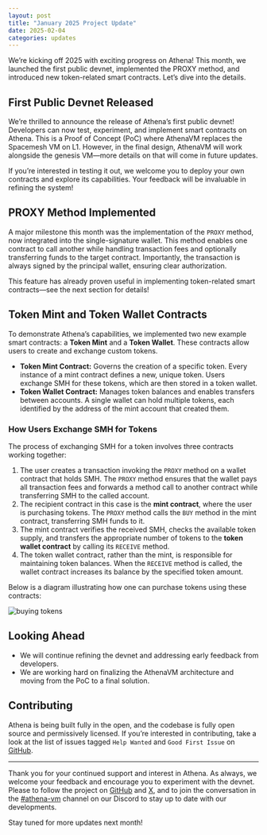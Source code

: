 ```yaml
---
layout: post
title: "January 2025 Project Update"
date: 2025-02-04
categories: updates
---
```


We’re kicking off 2025 with exciting progress on Athena!
This month, we launched the first public devnet, implemented the PROXY method, and introduced new token-related smart contracts.
Let’s dive into the details.

## First Public Devnet Released

We’re thrilled to announce the release of Athena’s first public devnet!
Developers can now test, experiment, and implement smart contracts on Athena.
This is a Proof of Concept (PoC) where AthenaVM replaces the Spacemesh VM on L1.
However, in the final design, AthenaVM will work alongside the genesis VM—more details on that will come in future updates.

If you’re interested in testing it out, we welcome you to deploy your own contracts and explore its capabilities.
Your feedback will be invaluable in refining the system!

## PROXY Method Implemented

A major milestone this month was the implementation of the `PROXY` method, now integrated into the single-signature wallet.
This method enables one contract to call another while handling transaction fees and
optionally transferring funds to the target contract.
Importantly, the transaction is always signed by the principal wallet, ensuring clear authorization.

This feature has already proven useful in implementing token-related smart contracts—see the next section for details!

## Token Mint and Token Wallet Contracts

To demonstrate Athena’s capabilities, we implemented two new example smart contracts: a **Token Mint** and a **Token Wallet**.
These contracts allow users to create and exchange custom tokens.

- **Token Mint Contract:** Governs the creation of a specific token.
  Every instance of a mint contract defines a new, unique token.
  Users exchange SMH for these tokens, which are then stored in a token wallet.
- **Token Wallet Contract:** Manages token balances and enables transfers between accounts.
  A single wallet can hold multiple tokens, each identified by the address of the mint account that created them.

### How Users Exchange SMH for Tokens

The process of exchanging SMH for a token involves three contracts working together:

1. The user creates a transaction invoking the `PROXY` method on a wallet contract that holds SMH.
   The `PROXY` method ensures that the wallet pays all transaction fees and forwards a method call to another contract while transferring SMH to the called account.
2. The recipient contract in this case is the **mint contract**, where the user is purchasing tokens.
   The `PROXY` method calls the `BUY` method in the mint contract, transferring SMH funds to it.
3. The mint contract verifies the received SMH, checks the available token supply,
   and transfers the appropriate number of tokens to the **token wallet contract** by calling its `RECEIVE` method.
4. The token wallet contract, rather than the mint, is responsible for maintaining token balances.
   When the `RECEIVE` method is called, the wallet contract increases its balance by the specified token amount.

Below is a diagram illustrating how one can purchase tokens using these contracts:

![buying tokens]({{site.baseurl}}/assets/mint_diagram.png)

## Looking Ahead

- We will continue refining the devnet and addressing early feedback from developers.
- We are working hard on finalizing the AthenaVM architecture and moving from the PoC to a final solution.

## Contributing

Athena is being built fully in the open, and the codebase is fully open source and permissively licensed.
If you’re interested in contributing, take a look at the list of issues tagged `Help Wanted` and `Good First Issue` on [GitHub](https://github.com/athenavm).

---

Thank you for your continued support and interest in Athena.
As always, we welcome your feedback and encourage you to experiment with the devnet.
Please to follow the project on [GitHub](https://github.com/athenavm) and [X](https://x.com/hashtag/athenavm),
and to join the conversation in the [#athena-vm](https://discord.com/invite/yVhQ7rC) channel on our Discord
to stay up to date with our developments.

Stay tuned for more updates next month!
